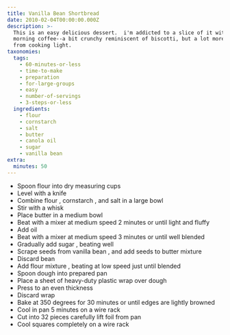 ```yaml
---
title: Vanilla Bean Shortbread
date: 2010-02-04T00:00:00.000Z
description: >-
  This is an easy delicious dessert.  i'm addicted to a slice of it with my
  morning coffee--a bit crunchy reminiscent of biscotti, but a lot more flavor. 
  from cooking light.
taxonomies:
  tags:
    - 60-minutes-or-less
    - time-to-make
    - preparation
    - for-large-groups
    - easy
    - number-of-servings
    - 3-steps-or-less
  ingredients:
    - flour
    - cornstarch
    - salt
    - butter
    - canola oil
    - sugar
    - vanilla bean
extra:
  minutes: 50
---
```

 - Spoon flour into dry measuring cups
 - Level with a knife
 - Combine flour , cornstarch , and salt in a large bowl
 - Stir with a whisk
 - Place butter in a medium bowl
 - Beat with a mixer at medium speed 2 minutes or until light and fluffy
 - Add oil
 - Beat with a mixer at medium speed 3 minutes or until well blended
 - Gradually add sugar , beating well
 - Scrape seeds from vanilla bean , and add seeds to butter mixture
 - Discard bean
 - Add flour mixture , beating at low speed just until blended
 - Spoon dough into prepared pan
 - Place a sheet of heavy-duty plastic wrap over dough
 - Press to an even thickness
 - Discard wrap
 - Bake at 350 degrees for 30 minutes or until edges are lightly browned
 - Cool in pan 5 minutes on a wire rack
 - Cut into 32 pieces carefully lift foil from pan
 - Cool squares completely on a wire rack

